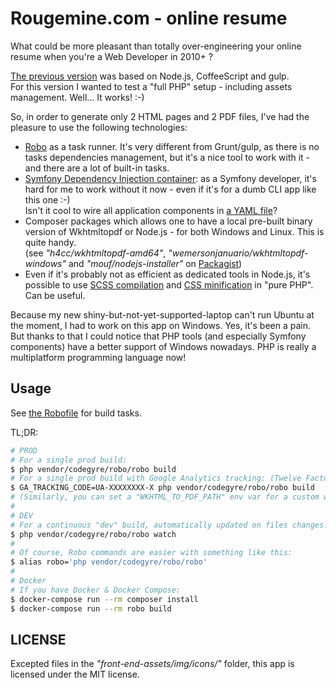 # Rougemine.com - online resume

What could be more pleasant than totally over-engineering your online resume when you're a Web Developer in 2010+ ?

[The previous version](https://github.com/DrBenton/rougemine.com-online-resume/tree/v1) was based on Node.js, CoffeeScript and gulp.  
For this version I wanted to test a "full PHP" setup - including assets management. Well... It works! :-)

So, in order to generate only 2 HTML pages and 2 PDF files, I've had the pleasure to use the following technologies:
 * [Robo](http://robo.li/) as a task runner. It's very different from Grunt/gulp, as there is no tasks dependencies management, but it's a nice tool to work with it - and there are a lot of built-in tasks.
 * [Symfony Dependency Injection container](http://symfony.com/doc/current/components/dependency_injection/introduction.html): as a Symfony developer, it's hard for me to work without it now - even if it's for a dumb CLI app like this one :-)  
   Isn't it cool to wire all application components in [a YAML file](https://github.com/DrBenton/rougemine.com-online-resume/blob/master/src/Rougemine/Resume/Resources/config/services.yml)?
 * Composer packages which allows one to have a local pre-built binary version of Wkhtmltopdf or Node.js - for both Windows and Linux. This is quite handy.  
   (see *"h4cc/wkhtmltopdf-amd64"*, *"wemersonjanuario/wkhtmltopdf-windows"* and *"mouf/nodejs-installer"* on [Packagist](https://packagist.org/))
 * Even if it's probably not as efficient as dedicated tools in Node.js, it's possible to use [SCSS compilation](http://leafo.github.io/scssphp/) and [CSS minification](https://github.com/natxet/CssMin) in "pure PHP". Can be useful.
 
Because my new shiny-but-not-yet-supported-laptop can't run Ubuntu at the moment, I had to work on this app on Windows. Yes, it's been a pain.  
But thanks to that I could notice that PHP tools (and especially Symfony components) have a better support of Windows nowadays. PHP is really a multiplatform programming language now!

## Usage

See [the Robofile](https://github.com/DrBenton/rougemine.com-online-resume/blob/master/RoboFile.php) for build tasks.

TL;DR:
```bash
# PROD
# For a single prod build:
$ php vendor/codegyre/robo/robo build
# For a single prod build with Google Analytics tracking: (Twelve Factors app! :-)
$ GA_TRACKING_CODE=UA-XXXXXXXX-X php vendor/codegyre/robo/robo build
# (Similarly, you can set a "WKHTML_TO_PDF_PATH" env var for a custom wkhtmltopdf binary file path)  
#
# DEV
# For a continuous "dev" build, automatically updated on files changes:
$ php vendor/codegyre/robo/robo watch
#
# Of course, Robo commands are easier with something like this:
$ alias robo='php vendor/codegyre/robo/robo'
#
# Docker
# If you have Docker & Docker Compose:
$ docker-compose run --rm composer install
$ docker-compose run --rm robo build
```


## LICENSE

Excepted files in the *"front-end-assets/img/icons/"* folder, this app is licensed under the MIT license.
